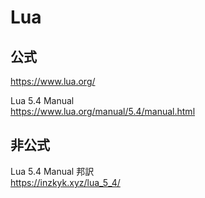 # Lua

## 公式

<https://www.lua.org/>

Lua 5.4 Manual \
<https://www.lua.org/manual/5.4/manual.html>

## 非公式

Lua 5.4 Manual 邦訳 \
<https://inzkyk.xyz/lua_5_4/>

